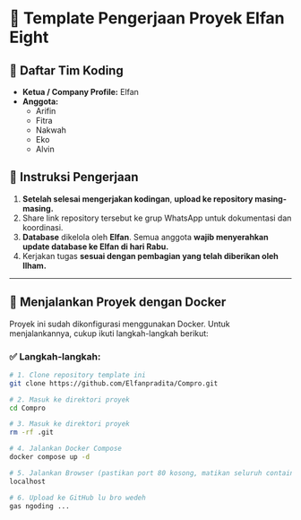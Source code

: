 # 📁 Template Pengerjaan Proyek Elfan Eight

## 👥 Daftar Tim Koding

- **Ketua / Company Profile:** Elfan  
- **Anggota:**
  - Arifin
  - Fitra
  - Nakwah
  - Eko
  - Alvin

## 📝 Instruksi Pengerjaan

1. **Setelah selesai mengerjakan kodingan**, **upload ke repository masing-masing.**
2. Share link repository tersebut ke grup WhatsApp untuk dokumentasi dan koordinasi.
3. **Database** dikelola oleh **Elfan**. Semua anggota **wajib menyerahkan update database ke Elfan di hari Rabu.**
4. Kerjakan tugas **sesuai dengan pembagian yang telah diberikan oleh Ilham.**

---

## 🐳 Menjalankan Proyek dengan Docker

Proyek ini sudah dikonfigurasi menggunakan Docker. Untuk menjalankannya, cukup ikuti langkah-langkah berikut:

### ✅ Langkah-langkah:

```bash
# 1. Clone repository template ini
git clone https://github.com/Elfanpradita/Compro.git

# 2. Masuk ke direktori proyek
cd Compro

# 3. Masuk ke direktori proyek
rm -rf .git

# 4. Jalankan Docker Compose
docker compose up -d

# 5. Jalankan Browser (pastikan port 80 kosong, matikan seluruh container docker)
localhost

# 6. Upload ke GitHub lu bro wedeh
gas ngoding ...
